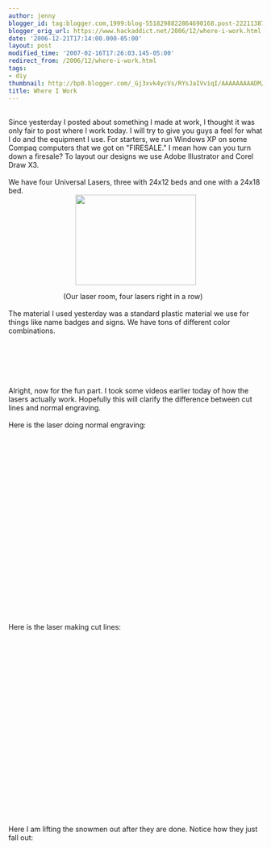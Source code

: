 ```yaml
---
author: jenny
blogger_id: tag:blogger.com,1999:blog-5518298822864690168.post-2221138732193941500
blogger_orig_url: https://www.hackaddict.net/2006/12/where-i-work.html
date: '2006-12-21T17:14:00.000-05:00'
layout: post
modified_time: '2007-02-16T17:26:03.145-05:00'
redirect_from: /2006/12/where-i-work.html
tags:
- diy
thumbnail: http://bp0.blogger.com/_Gj3xvk4ycVs/RYsJaIVviqI/AAAAAAAAADM/ZDdlu3UZyxY/s72-c/laser+1.JPG
title: Where I Work
---
```


<a onblur="try {parent.deselectBloggerImageGracefully();} catch(e) {}" href="http://bp0.blogger.com/_Gj3xvk4ycVs/RYsJaIVviqI/AAAAAAAAADM/ZDdlu3UZyxY/s1600-h/laser+1.JPG"><img style="margin: 0pt 10px 10px 0pt; float: left; cursor: pointer;" src="http://bp0.blogger.com/_Gj3xvk4ycVs/RYsJaIVviqI/AAAAAAAAADM/ZDdlu3UZyxY/s200/laser+1.JPG" alt="" id="BLOGGER_PHOTO_ID_5011109354899737250" border="0" /></a><br />Since yesterday I posted about something I made at work, I thought it was only fair to post where I work today.   I will try to give you guys a feel for what I do and the equipment I use.  For starters, we run Windows XP on some Compaq computers that we got on "FIRESALE."  I mean how can you turn down a firesale?  To layout our designs we use Adobe Illustrator and Corel Draw X3.<br /><br />We have four Universal Lasers, three with 24x12 beds and one with a 24x18 bed.<br /><a onblur="try {parent.deselectBloggerImageGracefully();} catch(e) {}" href="http://bp0.blogger.com/_Gj3xvk4ycVs/RYsIUIVvinI/AAAAAAAAAC0/W_Lr4OSewq4/s1600-h/lasers.JPG"><img style="margin: 0px auto 10px; display: block; text-align: center; cursor: pointer; width: 239px; height: 179px;" src="http://bp0.blogger.com/_Gj3xvk4ycVs/RYsIUIVvinI/AAAAAAAAAC0/W_Lr4OSewq4/s200/lasers.JPG" alt="" id="BLOGGER_PHOTO_ID_5011108152308894322" border="0" /></a><a onblur="try {parent.deselectBloggerImageGracefully();} catch(e) {}" href="http://bp3.blogger.com/_Gj3xvk4ycVs/RYsJI4VvipI/AAAAAAAAADE/JPW7GIAES_c/s1600-h/plastic+colors.JPG"><img style="margin: 0pt 0pt 10px 10px; float: right; cursor: pointer;" src="http://bp3.blogger.com/_Gj3xvk4ycVs/RYsJI4VvipI/AAAAAAAAADE/JPW7GIAES_c/s200/plastic+colors.JPG" alt="" id="BLOGGER_PHOTO_ID_5011109058546993810" border="0" /></a><div style="text-align: center;">(Our laser room, four lasers right in a row)<br /><div style="text-align: left;"><br />The material I used yesterday was a standard plastic material we use for things like name badges and signs.  We have tons of different color combinations.<br /><br /><br /><br /><br /><br /><br />Alright, now for the fun part.  I took some videos earlier today of how the lasers actually work.  Hopefully this will clarify the difference between cut lines and normal engraving.<br /><br />Here is the laser doing normal engraving:<br /><br /><object height="350" width="425"><param name="movie" value="http://www.youtube.com/v/ZsNc-6iwa2M"><param name="wmode" value="transparent"><embed src="http://www.youtube.com/v/ZsNc-6iwa2M" type="application/x-shockwave-flash" wmode="transparent" height="350" width="425"></object><br /><br />Here is the laser making cut lines:<br /><br /><object height="350" width="425"><param name="movie" value="http://www.youtube.com/v/MIaLAiNZp2Y"><param name="wmode" value="transparent"><embed src="http://www.youtube.com/v/MIaLAiNZp2Y" type="application/x-shockwave-flash" wmode="transparent" height="350" width="425"></object><br /><br />Here I am lifting the snowmen out after they are done.  Notice how they just fall out:<br /><object height="350" width="425"><param name="movie" value="http://www.youtube.com/v/9zUeiIuvF6E"><param name="wmode" value="transparent"><embed src="http://www.youtube.com/v/9zUeiIuvF6E" type="application/x-shockwave-flash" wmode="transparent" height="350" width="425"></object><br /><br /></div></div>